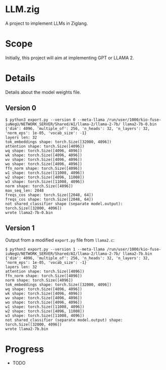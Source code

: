
# LLM.zig
A project to implement LLMs in Ziglang.

# Scope
Initially, this project will aim at implementing GPT or LLAMA 2.

# Details
Details about the model weights file.

## Version 0
```
$ python3 export.py --version 0 --meta-llama /run/user/1000/kio-fuse-iuNegU/NETWORK_SERVER/Shared/AI/llama-2/llama-2-7b/ llama2-7b-0.bin
{'dim': 4096, 'multiple_of': 256, 'n_heads': 32, 'n_layers': 32, 'norm_eps': 1e-05, 'vocab_size': -1}
layers len: 32
tok_embeddings shape: torch.Size([32000, 4096])
attention shape: torch.Size([4096])
wq shape: torch.Size([4096, 4096])
wk shape: torch.Size([4096, 4096])
wv shape: torch.Size([4096, 4096])
wo shape: torch.Size([4096, 4096])
ffn_norm shape: torch.Size([4096])
w1 shape: torch.Size([11008, 4096])
w2 shape: torch.Size([4096, 11008])
w3 shape: torch.Size([11008, 4096])
norm shape: torch.Size([4096])
max_seq_len: 2048
freqs_cos shape: torch.Size([2048, 64])
freqs_cos shape: torch.Size([2048, 64])
not shared_classifier shape (separate model.output): torch.Size([32000, 4096])
wrote llama2-7b-0.bin
```


## Version 1
Output from a modified `export.py` file from `llama2.c`:
```
$ python3 export.py --version 1 --meta-llama /run/user/1000/kio-fuse-iuNegU/NETWORK_SERVER/Shared/AI/llama-2/llama-2-7b/ llama2-7b.bin
{'dim': 4096, 'multiple_of': 256, 'n_heads': 32, 'n_layers': 32, 'norm_eps': 1e-05, 'vocab_size': -1}
layers len: 32
attention shape: torch.Size([4096])
ffn_norm shape: torch.Size([4096])
norm shape: torch.Size([4096])
tok_embeddings shape: torch.Size([32000, 4096])
wq shape: torch.Size([4096, 4096])
wk shape: torch.Size([4096, 4096])
wv shape: torch.Size([4096, 4096])
wo shape: torch.Size([4096, 4096])
w1 shape: torch.Size([11008, 4096])
w2 shape: torch.Size([4096, 11008])
w3 shape: torch.Size([11008, 4096])
not shared_classifier (separate model.output) shape: torch.Size([32000, 4096])
wrote llama2-7b.bin
```

# Progress
- TODO

